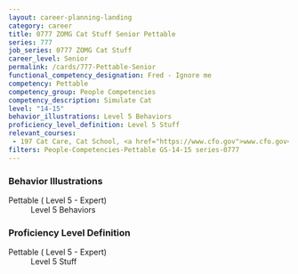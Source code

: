 ```yaml
---
layout: career-planning-landing
category: career
title: 0777 ZOMG Cat Stuff Senior Pettable
series: 777
job_series: 0777 ZOMG Cat Stuff
career_level: Senior
permalink: /cards/777-Pettable-Senior
functional_competency_designation: Fred - Ignore me
competency: Pettable
competency_group: People Competencies
competency_description: Simulate Cat
level: "14-15"
behavior_illustrations: Level 5 Behaviors
proficiency_level_definition: Level 5 Stuff
relevant_courses: 
 - 197 Cat Care, Cat School, <a href="https://www.cfo.gov">www.cfo.gov</a>
filters: People-Competencies-Pettable GS-14-15 series-0777
---
```


<div class="desktop:grid-col-6 margin-y-205">
  <div class="border-top-05 bg-white padding-2 shadow-5 height-full members-hover border-1px border-gray-30 border-top-orange radius-lg">
    <h3>Behavior Illustrations</h3>
    <dl class="text-base"><dt>Pettable ( Level 5 - Expert)</dt><dd>Level 5 Behaviors</dd></dl>
  </div>
</div>
<div class="desktop:grid-col-6 margin-y-205">
  <div class="border-top-05 bg-white padding-2 shadow-5 height-full members-hover border-1px border-gray-30 border-top-orange radius-lg">
    <h3>Proficiency Level Definition</h3>
    <dl class="text-base"><dt>Pettable ( Level 5 - Expert)</dt><dd>Level 5 Stuff</dd></dl>
  </div>
</div>